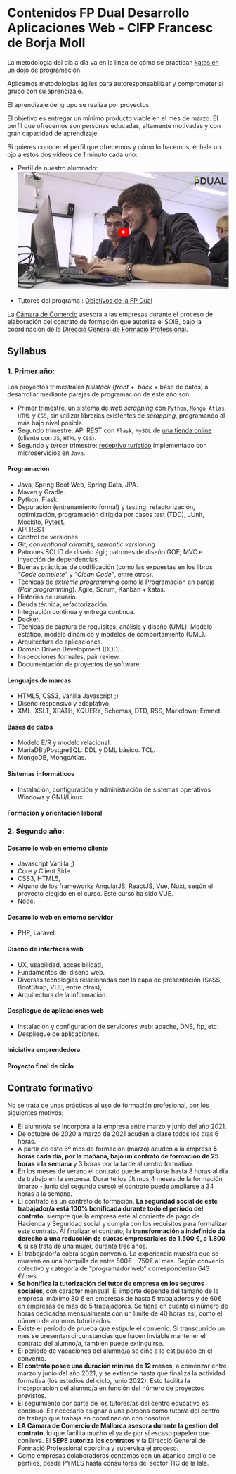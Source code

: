 Contenidos FP Dual Desarrollo Aplicaciones Web - CIFP Francesc de Borja Moll
============================================================================

La metodología del día a día va en la línea de cómo se practican [katas en un dojo de programación](https://en.wikipedia.org/wiki/Kata_(programming) "Entrada wikipedia kata in programming"). 

Aplicamos metodologías ágiles para autoresponsabilizar y comprometer al grupo con su aprendizaje. 

El aprendizaje del grupo se realiza por proyectos. 

El objetivo es entregar un mínimo producto viable en el mes de marzo. El perfil que ofrecemos son personas educadas, altamente motivadas y con gran capacidad de aprendizaje.

Si quieres conocer el perfil que ofrecemos y cómo lo hacemos, échale un ojo a estos dos vídeos de 1 minuto cada uno: 

 - Perfil de nuestro alumnado: 
  [![Experiencias del alumnado de Dual](./imagenes/entrevista_alumnado.png "Vídeo alumnado relatando su experiencia en el programa Dual")](http://fp-dual.es/lalumne-protagonista-lfpdual/ )

 - Tutores del programa :  [Objetivos de la FP Dual](http://fp-dual.es/tutors-figures-clau-lfp-dual/ "Vídeo tutores indicandi los objetivos del programa Dual")


La [Cámara de Comercio](https://fp-dual.es/ "Site FP Dual Illes Balears") asesora a las empresas durante el proceso de elaboración del contrato de formación que autoriza el SOIB, bajo la coordinación de la [Direcció General de Formació Professional](https://www.caib.es/sites/fp/ca/admissia_dual_curs_2020-2021/ "Site FP Dual Direcció General Formació Professional").

## Syllabus

### 1. Primer año:

Los proyectos trimestrales _fullstack_ (_front_ +  _back_ + base de datos) a desarrollar mediante parejas de programación de este año son: 

- Primer trimestre, un sistema de _web scrapping_ con `Python`, `Mongo Atlas`, `HTML` y `CSS`, sin utilizar librerías existentes de _scrapping_, programando al más bajo nivel posible.
- Segundo trimestre: API REST con `Flask`, `MySQL` de [una tienda online](https://github.com/dfleta/ollivanders_shop "Tienda mágica Ollivander's") (cliente con `JS`, `HTML` y `CSS`).
- Segundo y tercer trimestre: [receptivo turístico](https://github.com/dfleta/grpc-tourism-receptive "gRPC observer Gof") implementado con microservicios en `Java`.

#### Programación

 - Java, Spring Boot Web, Spring Data, JPA.
 - Maven y Gradle.
 - Python, Flask.
 - Depuración (entrenamiento formal) y testing: refactorización, optimización, programación dirigida por casos test (TDD), JUnit, Mockito, Pytest.
 - API REST
 - Control de versiones 
 - Git, _conventional commits_, _semantic versioning_
 - Patrones SOLID de diseño ágil; patrones de diseño GOF; MVC e inyección de dependencias.
 - Buenas prácticas de codificación (como las expuestas en los libros _"Code complete"_ y _"Clean Code"_, entre otros).
 - Técnicas de _extreme programming_ como la Programación en pareja (_Pair programming_). Agile, Scrum, Kanban + katas.
 - Historias de usuario. 
 - Deuda técnica, refactorización. 
 - Integración continua y entrega continua.
 - Docker.
 - Técnicas de captura de requisitos, análisis y diseño (UML). Modelo estático, modelo dinámico y modelos de comportamiento (UML).
 - Arquitectura de aplicaciones.
 - Domain Driven Development (DDD).
 - Inspecciones formales, pair review.
 - Documentación de proyectos de software.
 
#### Lenguajes de marcas 

 - HTML5, CSS3, Vanilla Javascript ;)
 - Diseño responsivo y adaptativo.
 - XML, XSLT, XPATH, XQUERY, Schemas, DTD, RSS, Markdown; Emmet.
 
#### Bases de datos
 - Modelo E/R y modelo relacional.
 - MariaDB /PostgreSQL: DDL y DML básico. TCL.
 - MongoDB, MongoAtlas.
 
#### Sistemas informáticos
 - Instalación, configuración y administración de sistemas operativos Windows y GNU/Linux.

#### Formación y orientación laboral

### 2. Segundo año:

#### Desarrollo web en entorno cliente
 - Javascript Vanilla ;) 
 - Core y Client Side.
 - CSS3, HTML5, 
 - Alguno de los frameworks AngularJS, ReactJS, Vue, Nuxt, según el proyecto elegido en el curso. Este curso ha sido VUE.
 - Node.

#### Desarrollo web en entorno servidor
 - PHP, Laravel.

#### Diseño de interfaces web
 - UX, usabilidad, accesibilidad, 
 - Fundamentos del diseño web.
 - Diversas tecnologías relacionadas con la capa de presentación (SaSS, BootStrap, VUE, entre otras); 
 - Arquitectura de la información.

#### Despliegue de aplicaciones web
 - Instalación y configuración de servidores web: apache, DNS, ftp, etc. 
 - Despliegue de aplicaciones. 
 
#### Iniciativa emprendedora.

#### Proyecto final de ciclo


## Contrato formativo

No se trata de unas prácticas al uso de formación profesional, por los siguientes motivos:

 - El alumno/a se incorpora a la empresa entre marzo y junio del año 2021.
 - De octubre de 2020 a marzo de 2021 acuden a clase todos los días 6 horas. 
 - A partir de este 6º mes de formación (marzo) acuden a la empresa **5 horas cada día, por la mañana, bajo un contrato de formación de 25 horas a la semana** y 3 horas por la tarde al centro formativo.
 - En los meses de verano el contrato puede ampliarse hasta 8 horas al día de trabajo en la empresa. Durante los últimos 4 meses de la formación (marzo - junio del segundo curso) el contrato puede ampliarse a 34 horas a la semana.
 - El contrato es un contrato de formación. **La seguridad social de este trabajador/a está 100% bonificada durante todo el período del contrato**, siempre que la empresa esté al corriente de pago de Hacienda y Seguridad social y cumpla con los requisitos para formalizar este contrato. Al finalizar el contrato, la **transformación a indefinido da derecho a una reducción de cuotas empresariales de 1.500 €, o 1.800 €** si se trata de una mujer, durante tres años.
 - El trabajador/a cobra según convenio. La experiencia muestra que se mueven en una horquilla de entre 500€ - 750€ al mes. Según convenio colectivo y categoría de "programador web" corresponderían 643 €/mes.
 - **Se bonifica la tutorización del tutor de empresa en los seguros sociales**, con carácter mensual. El importe depende del tamaño de la empresa, máximo 80 € en empresas de hasta 5 trabajadores y de 60€ en empresas de más de 5 trabajadores. Se tiene en cuenta el número de horas dedicadas mensualmente con un límite de 40 horas así, como el número de alumnos tutorizados.
 - Existe el período de prueba que estipule el convenio. Si transcurrido un mes se presentan circunstancias que hacen inviable mantener el contrato del alumno/a, también puede extinguirse. 
 - El período de vacaciones del alumno/a se ciñe a lo estipulado en el convenio.
 - **El contrato posee una duración mínima de 12 meses**, a comenzar entre marzo y junio del año 2021, y se extiende hasta que finaliza la actividad formativa (los estudios del ciclo, junio 2022). Esto facilita la incorporación del alumno/a en función del número de proyectos previstos.
 - El seguimiento por parte de los tutores/as del centro educativo es continuo. Es necesario asignar a una persona como tutor/a del centro de trabajo que trabaja en coordinación con nosotros. 
 - **LA Cámara de Comercio de Mallorca asesora durante la gestión del contrato**, lo que facilita mucho el ya de por sí escaso papeleo que conlleva. El **SEPE autoriza los contratos** y la Direcció General de Formació Professional coordina y supervisa el proceso. 
- Como empresas colaboradoras contamos con un abanico amplio de perfiles, desde PYMES hasta consultoras del sector TIC de la Isla.

